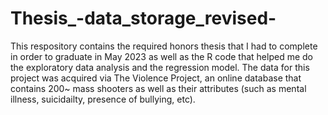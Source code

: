 # Thesis_-data_storage_revised-
This respository contains the required honors thesis that I had to complete in order to graduate in May 2023 as well as the R code that helped me do the exploratory data analysis and the regression model. 
The data for this project was acquired via The Violence Project, an online database that contains 200~ mass shooters as well as their attributes (such as mental illness, suicidailty, presence of bullying, etc). 

